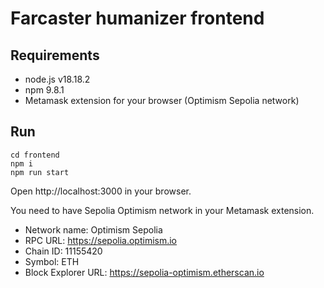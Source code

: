 # Farcaster humanizer frontend

## Requirements
- node.js v18.18.2
- npm 9.8.1
- Metamask extension for your browser (Optimism Sepolia network)

## Run

```shell
cd frontend
npm i
npm run start
```

Open http://localhost:3000 in your browser.

You need to have Sepolia Optimism network in your Metamask extension.
- Network name: Optimism Sepolia
- RPC URL: https://sepolia.optimism.io
- Chain ID: 11155420
- Symbol: ETH
- Block Explorer URL: https://sepolia-optimism.etherscan.io
